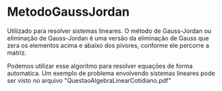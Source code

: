 # MetodoGaussJordan
Utilizado para resolver sistemas lineares. 
O método de Gauss-Jordan ou eliminação de Gauss-Jordan é uma versão da eliminação de Gauss que zera os elementos acima e abaixo dos pivores, conforme ele percorre a matriz. 

Podemos utilizar esse algoritmo para resolver equações de forma automatica. Um exemplo de problema envolvendo sistemas lineares pode ser visto no arquivo "QuestaoAlgebraLinearCotidiano.pdf"
